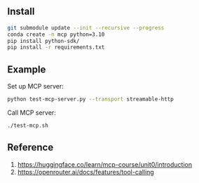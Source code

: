 ## Install
```sh
git submodule update --init --recursive --progress
conda create -n mcp python=3.10
pip install python-sdk/
pip install -r requirements.txt
```

## Example
Set up MCP server:
```sh
python test-mcp-server.py --transport streamable-http
```

Call MCP server:
```sh
./test-mcp.sh
```

## Reference
1. https://huggingface.co/learn/mcp-course/unit0/introduction
2. https://openrouter.ai/docs/features/tool-calling
